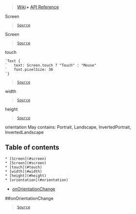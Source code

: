 > [Wiki](Home) ▸ [API Reference](API-Reference)

Screen
> [`Source`](/Neft-io/neft/tree/master/src/renderer/types/namespace/screen.litcoffee#screen-namespace)

Screen
> [`Source`](/Neft-io/neft/tree/master/src/renderer/types/namespace/screen.litcoffee#object-screen)

touch
```nml
`Text {
`   text: Screen.touch ? "Touch" : "Mouse"
`   font.pixelSize: 30
`}
```

> [`Source`](/Neft-io/neft/tree/master/src/renderer/types/namespace/screen.litcoffee#readonly-boolean-screentouch--false)

width
> [`Source`](/Neft-io/neft/tree/master/src/renderer/types/namespace/screen.litcoffee#readonly-float-screenwidth--1024)

height
> [`Source`](/Neft-io/neft/tree/master/src/renderer/types/namespace/screen.litcoffee#readonly-float-screenheight--800)

orientation
May contains: Portrait, Landscape, InvertedPortrait, InvertedLandscape

## Table of contents
    * [Screen](#screen)
    * [Screen](#screen)
    * [touch](#touch)
    * [width](#width)
    * [height](#height)
    * [orientation](#orientation)
  * [onOrientationChange](#onorientationchange)

##onOrientationChange
> [`Source`](/Neft-io/neft/tree/master/src/renderer/types/namespace/screen.litcoffee#signal-screenonorientationchangestring-oldvalue)

